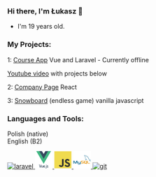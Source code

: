 ### Hi there, I'm Łukasz 👋 
- I'm 19 years old.

### My Projects:

1: <a href="https://github.com/gabenn/CourseApp">Course App</a>
Vue and Laravel - Currently offline

<a href="https://www.youtube.com/watch?v=dGjGtWjk9E0">Youtube video</a> with projects below

2: <a href="https://github.com/gabenn/alarmsys">Company Page</a> React

3: <a href="https://github.com/gabenn/Snowboard-Game">Snowboard</a> (endless game) vanilla javascript
### Languages and Tools:

Polish (native)<br/>
English (B2)<br/>

<p align="left"> 
  <a href="https://laravel.com/" target="_blank" rel="noreferrer"> <img src="https://github.com/marwin1991/profile-technology-icons/assets/25181517/afcf1c98-544e-41fb-bf44-edba5e62809a" alt="laravel" width="40" height="40"/> </a> 
  <a href="https://vuejs.org/" target="_blank" rel="noreferrer"> <img src="https://raw.githubusercontent.com/devicons/devicon/master/icons/vuejs/vuejs-original-wordmark.svg" alt="vuejs" width="40" height="40"/> </a> 
  <a href="https://developer.mozilla.org/en-US/docs/Web/JavaScript" target="_blank" rel="noreferrer"> <img src="https://raw.githubusercontent.com/devicons/devicon/master/icons/javascript/javascript-original.svg" alt="javascript" width="40" height="40"/> </a> 
  <a href="https://www.mysql.com/" target="_blank" rel="noreferrer"> <img src="https://raw.githubusercontent.com/devicons/devicon/master/icons/mysql/mysql-original-wordmark.svg" alt="mysql" width="40" height="40"/> </a> 
  <a href="https://git-scm.com/" target="_blank" rel="noreferrer"> <img src="https://www.vectorlogo.zone/logos/git-scm/git-scm-icon.svg" alt="git" width="40" height="40"/> </a> 
</p>

